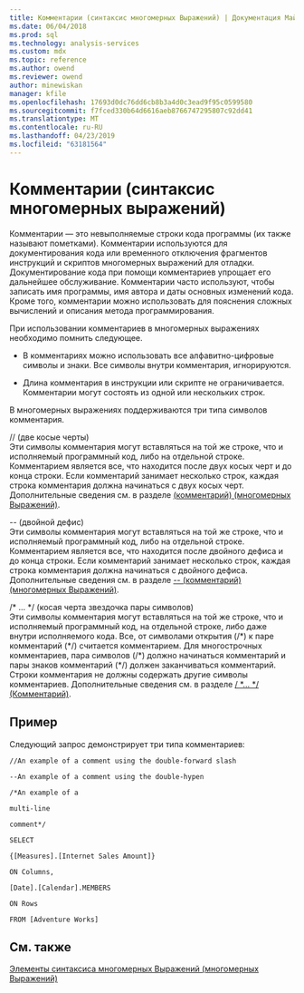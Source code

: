```yaml
---
title: Комментарии (синтаксис многомерных Выражений) | Документация Майкрософт
ms.date: 06/04/2018
ms.prod: sql
ms.technology: analysis-services
ms.custom: mdx
ms.topic: reference
ms.author: owend
ms.reviewer: owend
author: minewiskan
manager: kfile
ms.openlocfilehash: 17693d0dc76dd6cb8b3a4d0c3ead9f95c0599580
ms.sourcegitcommit: f7fced330b64d6616aeb8766747295807c92dd41
ms.translationtype: MT
ms.contentlocale: ru-RU
ms.lasthandoff: 04/23/2019
ms.locfileid: "63181564"
---
```

# <a name="comments-mdx-syntax"></a>Комментарии (синтаксис многомерных выражений)


  Комментарии — это невыполняемые строки кода программы (их также называют пометками). Комментарии используются для документирования кода или временного отключения фрагментов инструкций и скриптов многомерных выражений для отладки. Документирование кода при помощи комментариев упрощает его дальнейшее обслуживание. Комментарии часто используют, чтобы записать имя программы, имя автора и даты основных изменений кода. Кроме того, комментарии можно использовать для пояснения сложных вычислений и описания метода программирования.  
  
 При использовании комментариев в многомерных выражениях необходимо помнить следующее.  
  
-   В комментариях можно использовать все алфавитно-цифровые символы и знаки.  Все символы внутри комментария, игнорируются.  
  
-   Длина комментария в инструкции или скрипте не ограничивается. Комментарии могут состоять из одной или нескольких строк.  
  
 В многомерных выражениях поддерживаются три типа символов комментария.  
  
 // (две косые черты)  
 Эти символы комментария могут вставляться на той же строке, что и исполняемый программный код, либо на отдельной строке. Комментарием является все, что находится после двух косых черт и до конца строки. Если комментарий занимает несколько строк, каждая строка комментария должна начинаться с двух косых черт. Дополнительные сведения см. в разделе [ &#40;комментарий&#41; &#40;многомерных Выражений&#41;](../mdx/comment-mdx-double-slash.md).  
  
 -- (двойной дефис)  
 Эти символы комментария могут вставляться на той же строке, что и исполняемый программный код, либо на отдельной строке. Комментарием является все, что находится после двойного дефиса и до конца строки. Если комментарий занимает несколько строк, каждая строка комментария должна начинаться с двойного дефиса. Дополнительные сведения см. в разделе [-- &#40;комментарий&#41; &#40;многомерных Выражений&#41;](../mdx/comment-mdx-operator-reference.md).  
  
 /* ... \*/ (косая черта звездочка пары символов)  
 Эти символы комментария могут вставляться на той же строке, что и исполняемый программный код, на отдельной строке, либо даже внутри исполняемого кода. Все, от символами открытия (/\*) к паре комментарий (\*/) считается комментарием. Для многострочных комментариев, пара символов (/\*) должно начинаться комментарий и пары знаков комментарий (\*/) должен заканчиваться комментарий. Строки комментария не должны содержать другие символы комментариев. Дополнительные сведения см. в разделе [/ *... \*/ (Комментарий)](../mdx/comment-mdx.md).  
  
## <a name="example"></a>Пример  
 Следующий запрос демонстрирует три типа комментариев:  
  
 `//An example of a comment using the double-forward slash`  
  
 `--An example of a comment using the double-hypen`  
  
 `/*An example of a`  
  
 `multi-line`  
  
 `comment*/`  
  
 `SELECT`  
  
 `{[Measures].[Internet Sales Amount]}`  
  
 `ON Columns,`  
  
 `[Date].[Calendar].MEMBERS`  
  
 `ON Rows`  
  
 `FROM [Adventure Works]`  
  
## <a name="see-also"></a>См. также  
 [Элементы синтаксиса многомерных Выражений &#40;многомерных Выражений&#41;](../mdx/mdx-syntax-elements-mdx.md)  
  
  
